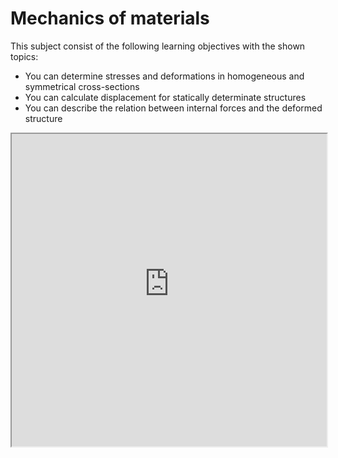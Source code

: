 # Mechanics of materials

This subject consist of the following learning objectives with the shown topics:

- You can determine stresses and deformations in homogeneous and symmetrical cross-sections
- You can calculate displacement for statically determinate structures	
- You can describe the relation between internal forces and the deformed structure	

<iframe allow="fullscreen" style="width: 100%!important; height: 500px;" src="https://prime-applets.ewi.tudelft.nl/graph/CTB1110-17/show?lecture=undefined&view=domains" allowfullscreen></iframe>